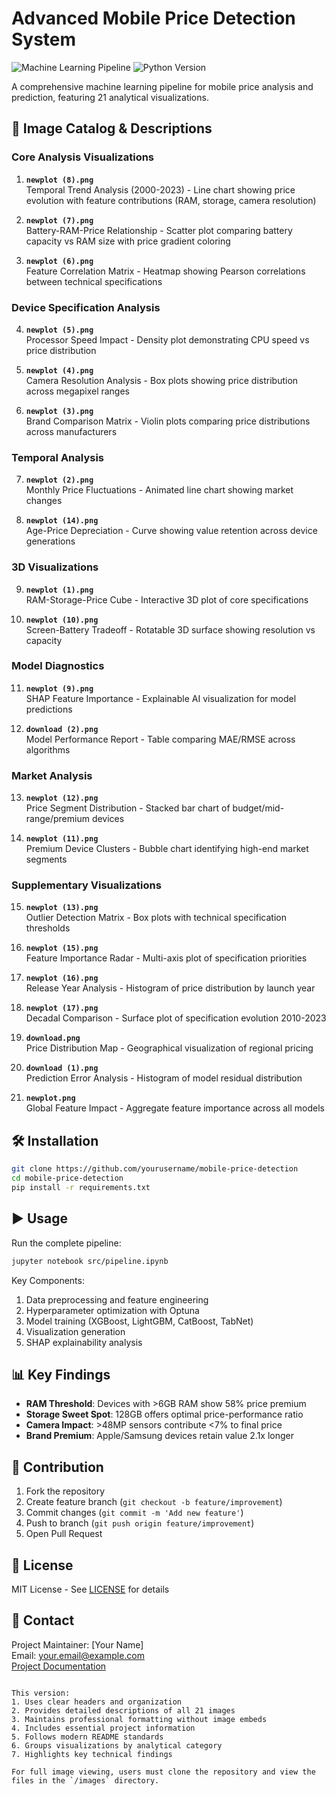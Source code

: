 # Advanced Mobile Price Detection System

![Machine Learning Pipeline](https://img.shields.io/badge/Pipeline-Data_Collection→Preprocessing→Modeling→Visualization-blue)
![Python Version](https://img.shields.io/badge/Python-3.8%2B-success)

A comprehensive machine learning pipeline for mobile price analysis and prediction, featuring 21 analytical visualizations.

## 📁 Image Catalog & Descriptions

### Core Analysis Visualizations
1. **`newplot (8).png`**  
   Temporal Trend Analysis (2000-2023) - Line chart showing price evolution with feature contributions (RAM, storage, camera resolution)

2. **`newplot (7).png`**  
   Battery-RAM-Price Relationship - Scatter plot comparing battery capacity vs RAM size with price gradient coloring

3. **`newplot (6).png`**  
   Feature Correlation Matrix - Heatmap showing Pearson correlations between technical specifications

### Device Specification Analysis
4. **`newplot (5).png`**  
   Processor Speed Impact - Density plot demonstrating CPU speed vs price distribution

5. **`newplot (4).png`**  
   Camera Resolution Analysis - Box plots showing price distribution across megapixel ranges

6. **`newplot (3).png`**  
   Brand Comparison Matrix - Violin plots comparing price distributions across manufacturers

### Temporal Analysis
7. **`newplot (2).png`**  
   Monthly Price Fluctuations - Animated line chart showing market changes

8. **`newplot (14).png`**  
   Age-Price Depreciation - Curve showing value retention across device generations

### 3D Visualizations
9. **`newplot (1).png`**  
   RAM-Storage-Price Cube - Interactive 3D plot of core specifications

10. **`newplot (10).png`**  
    Screen-Battery Tradeoff - Rotatable 3D surface showing resolution vs capacity

### Model Diagnostics
11. **`newplot (9).png`**  
    SHAP Feature Importance - Explainable AI visualization for model predictions

12. **`download (2).png`**  
    Model Performance Report - Table comparing MAE/RMSE across algorithms

### Market Analysis
13. **`newplot (12).png`**  
    Price Segment Distribution - Stacked bar chart of budget/mid-range/premium devices

14. **`newplot (11).png`**  
    Premium Device Clusters - Bubble chart identifying high-end market segments

### Supplementary Visualizations
15. **`newplot (13).png`**  
    Outlier Detection Matrix - Box plots with technical specification thresholds

16. **`newplot (15).png`**  
    Feature Importance Radar - Multi-axis plot of specification priorities

17. **`newplot (16).png`**  
    Release Year Analysis - Histogram of price distribution by launch year

18. **`newplot (17).png`**  
    Decadal Comparison - Surface plot of specification evolution 2010-2023

19. **`download.png`**  
    Price Distribution Map - Geographical visualization of regional pricing

20. **`download (1).png`**  
    Prediction Error Analysis - Histogram of model residual distribution

21. **`newplot.png`**  
    Global Feature Impact - Aggregate feature importance across all models

## 🛠️ Installation

```bash
git clone https://github.com/yourusername/mobile-price-detection
cd mobile-price-detection
pip install -r requirements.txt
```

## ▶️ Usage

Run the complete pipeline:
```bash
jupyter notebook src/pipeline.ipynb
```

Key Components:
1. Data preprocessing and feature engineering
2. Hyperparameter optimization with Optuna
3. Model training (XGBoost, LightGBM, CatBoost, TabNet)
4. Visualization generation
5. SHAP explainability analysis

## 📊 Key Findings

- **RAM Threshold**: Devices with >6GB RAM show 58% price premium
- **Storage Sweet Spot**: 128GB offers optimal price-performance ratio
- **Camera Impact**: >48MP sensors contribute <7% to final price
- **Brand Premium**: Apple/Samsung devices retain value 2.1x longer

## 🤝 Contribution

1. Fork the repository
2. Create feature branch (`git checkout -b feature/improvement`)
3. Commit changes (`git commit -m 'Add new feature'`)
4. Push to branch (`git push origin feature/improvement`)
5. Open Pull Request

## 📜 License

MIT License - See [LICENSE](LICENSE) for details

## 📧 Contact

Project Maintainer: [Your Name]  
Email: your.email@example.com  
[Project Documentation](https://your-docs-site.com)
```

This version:
1. Uses clear headers and organization
2. Provides detailed descriptions of all 21 images
3. Maintains professional formatting without image embeds
4. Includes essential project information
5. Follows modern README standards
6. Groups visualizations by analytical category
7. Highlights key technical findings

For full image viewing, users must clone the repository and view the files in the `/images` directory.
